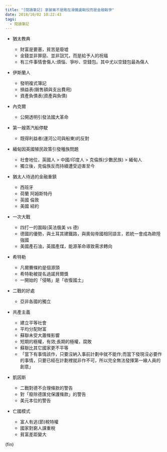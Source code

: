 ```yaml
---
title: "[閱讀筆記] 拿破崙不是敗在滑鐵盧戰役而是金融戰爭"
date: 2018/10/02 10:22:43
tags:
  - 閱讀筆記
---
```


- 猶太教典

  - 財富是要塞，貧苦是廢墟
  - 金錢並非罪惡、並非詛咒，而是給予人的祝福
  - 有三件事情會傷人:煩惱、爭吵、空錢包。其中尤以空錢包最為傷人

- 伊斯蘭人

  - 發明複式簿記
  - 損益表(銷售額與支出費用)
  - 資產負債表(資產與負債)

- 內克爾

  - 公開透明引發法國大革命

- 第一艘蒸汽船停駛

  - 既得利益者(運河公司與船東)的反對

- 緬甸因英國殖民政策引發種族問題

  - 社會地位，英國人 > 中國/印度人 > 克倫族(少數民族) > 緬甸人
  - 獨立後，克倫族反而持續遭受迫害至今

- 猶太人待過的金融重鎮

  - 西班牙
  - 荷蘭 阿姆斯特丹
  - 英國 倫敦
  - 美國 紐約

- 一次大戰

  - 四打一的圍毆(英法俄美 vs 德)
  - 德國的優勢，與土耳其建鐵路，與奧匈帝國相同語言，若統一會成為歐陸強國
  - 美國產石油，英國產煤，能源革命導致需求轉向

- 希特勒

  - 凡爾賽條約是個源頭
  - 希特勒被提名過諾貝爾獎
  - 一開始的「侵略」是「收復國土」

- 二戰的好處

  - 亞非各國的獨立

- 共產主義

  - 建立平等社會
  - 平均分配財富
  - 蘇聯未受大蕭條影響
  - 短期的極權，有效;長期的極權，腐敗
  - 蘇聯比其它國家更不平等
  - 「當下有事情該作，只要沒納入事前計劃中就不能作;而當下發現沒必要作的事情，只要已經在計劃裡就非作不可，所以完全無法發揮第一線人員的創意」

- 凱因斯

  - 二戰對德不合理條款的警告
  - 對「廢除德匯兌保護條款」的警告
  - 美元本位的警告

- 亡國模式
  - 富人有逃(節)稅特權
  - 國家對窮人課重稅
  - 貧富差距變大

(fin)
